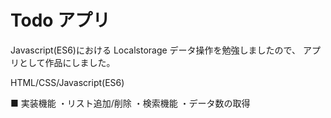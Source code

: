 # Todo アプリ

Javascript(ES6)における Localstorage データ操作を勉強しましたので、
アプリとして作品にしました。

HTML/CSS/Javascript(ES6)

■ 実装機能
・リスト追加/削除
・検索機能
・データ数の取得
